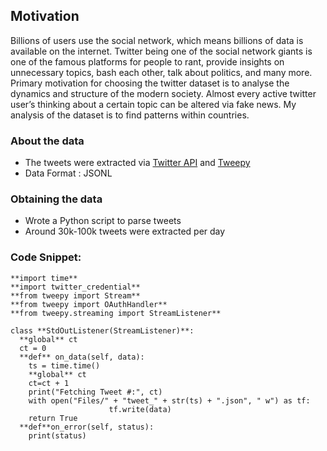 ## Motivation

Billions of users use the social network, which means billions of data is available on the internet. Twitter being one of the social network giants is one of the famous platforms for people to rant, provide insights on unnecessary topics, bash each other, talk about politics, and many more. Primary motivation for choosing the twitter dataset is to analyse the dynamics and structure of the modern society. Almost every active twitter user’s thinking about a certain topic can be altered via fake news. My analysis of the dataset is to find patterns within countries.

### About the data
* The tweets were extracted via [Twitter API](https://developer.twitter.com/en/docs) and [Tweepy](https://www.tweepy.org/)
* Data Format : JSONL

### Obtaining the data
* Wrote a Python script to parse tweets
* Around 30k-100k tweets were extracted per day

### Code Snippet: 
```
**import​ time**
**import​ twitter_credential**
**from​ tweepy ​import​ Stream**
**from​ tweepy ​import​ OAuthHandler**
**from​ tweepy.streaming ​import​ StreamListener**

class​ **​StdOutListener​(StreamListener)​**:
  **global​** ct
  ct = ​0
  **def​** ​on_data​(self, data)​: 
    ts = time.time()
    **global​** ct
    ct=ct + ​1
    print(​"Fetching Tweet #:"​, ct)
    with​ open(​"Files/"​ + ​"tweet_"​ + str(ts) + ​".json"​, "​ w"​) ​as​ tf:
                      tf.write(data)
    return​ ​True
  **def​**​on_error​(self, status)​:
    print(status)
```
